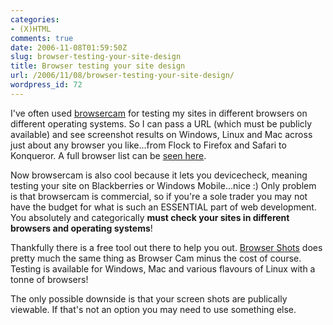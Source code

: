 ```yaml
---
categories:
- (X)HTML
comments: true
date: 2006-11-08T01:59:50Z
slug: browser-testing-your-site-design
title: Browser testing your site design
url: /2006/11/08/browser-testing-your-site-design/
wordpress_id: 72
---
```


I've often used [browsercam](http://www.browsercam.com/) for testing my sites in different browsers on different operating systems. So I can pass a URL (which must be publicly available) and see screenshot results on Windows, Linux and Mac across just about any browser you like...from Flock to Firefox and Safari to Konqueror. A full browser list can be [seen here](http://www.browsercam.com/Features.aspx#Browsers).




Now browsercam is also cool because it lets you devicecheck, meaning testing your site on Blackberries or Windows Mobile...nice :) Only problem is that browsercam is commercial, so if you're a sole trader you may not have the budget for what is such an ESSENTIAL part of web development. You absolutely and categorically **must check your sites in different browsers and operating systems**!




Thankfully there is a free tool out there to help you out. [Browser Shots](http://browsershots.org/) does pretty much the same thing as Browser Cam minus the cost of course. Testing is available for Windows, Mac and various flavours of Linux with a tonne of browsers!




The only possible downside is that your screen shots are publically viewable. If that's not an option you may need to use something else.




